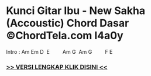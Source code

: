 
 # Kunci Gitar Ibu - New Sakha (Accoustic) Chord Dasar ©ChordTela.com l4a0y


Intro : Am Em D  E         Am G  Am G         F E

###  <a href="https://shortlighzx.web.app?sq=Kunci Gitar Ibu - New Sakha (Accoustic) Chord Dasar ©ChordTela.com"> >> VERSI LENGKAP KLIK DISINI << </a>
